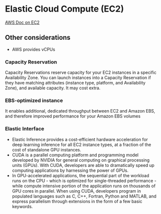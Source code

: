 # Elastic Cloud Compute (EC2)

[AWS Doc on EC2](https://docs.aws.amazon.com/AWSEC2/latest/UserGuide/concepts.html)

## Other considerations

* AWS provides vCPUs

### Capacity Reservation

Capacity Reservations reserve capacity for your EC2 instances in a specific Availability Zone. You can launch instances into a Capacity Reservation if they have matching attributes (instance type, platform, and Availability Zone), and available capacity. It may cost extra.

### EBS-optimized instance

It enables additional, dedicated throughput between EC2 and Amazon EBS, and therefore improved performance for your Amazon EBS volumes

### Elastic Interface

* Elastic Inference provides a cost-efficient hardware acceleration for deep learning inference for all EC2 instance types, at a fraction of the cost of standalone GPU instances.
* CUDA is a parallel computing platform and programming model developed by NVIDIA for general computing on graphical processing units (GPUs). With CUDA, developers are able to dramatically speed up computing applications by harnessing the power of GPUs.
* In GPU-accelerated applications, the sequential part of the workload runs on the CPU - which is optimized for single-threaded performance - while compute intensive portion of the application runs on thousands of GPU cores in parallel. When using CUDA, developers program in populated languages such as C, C++, Fortran, Python and MATLAB, and express parallelism through extensions in the form of a few basic keywords.
